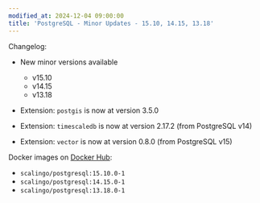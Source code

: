 ```yaml
---
modified_at: 2024-12-04 09:00:00
title: 'PostgreSQL - Minor Updates - 15.10, 14.15, 13.18'
---
```


Changelog:

- New minor versions available
  - v15.10
  - v14.15
  - v13.18

- Extension: `postgis` is now at version 3.5.0
- Extension: `timescaledb` is now at version  2.17.2 (from PostgreSQL v14)
- Extension: `vector` is now at version 0.8.0 (from PostgreSQL v15)

Docker images on [Docker Hub](https://hub.docker.com/r/scalingo/postgresql):

* `scalingo/postgresql:15.10.0-1`
* `scalingo/postgresql:14.15.0-1`
* `scalingo/postgresql:13.18.0-1`
